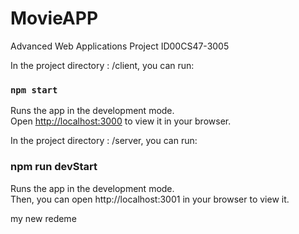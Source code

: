 # MovieAPP

Advanced Web Applications Project ID00CS47-3005

In the project directory : /client, you can run:

### `npm start`

Runs the app in the development mode.\
Open [http://localhost:3000](http://localhost:3000) to view it in your browser.

In the project directory : /server, you can run:

### npm run devStart

Runs the app in the development mode.\
Then, you can open http://localhost:3001 in your browser to view it.

my new redeme
